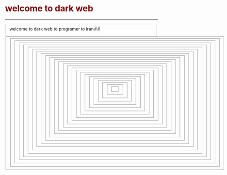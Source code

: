 <head>
    <meta charset="UTF-8">
    <meta name="viewport" content="width=device-width, initial-scale=1.0">
    <title>Document</title>
</head>
<body>
    <h1 style="color: maroon">welcome to dark web</h1>
    <hr><fieldset>welcome to dark web to programer to iran✌✌</fieldset>
    <fieldset><fieldset><fieldset><fieldset><fieldset><fieldset><fieldset><fieldset><fieldset><fieldset><fieldset><fieldset><fieldset><fieldset><fieldset><fieldset><fieldset><fieldset><fieldset><fieldset><fieldset><fieldset><fieldset><fieldset><fieldset><fieldset</fieldset></fieldset></fieldset></fieldset></fieldset></fieldset></fieldset></fieldset></fieldset></fieldset></fieldset></fieldset></fieldset></fieldset></fieldset></fieldset></fieldset></fieldset></fieldset></fieldset></fieldset></fieldset></fieldset></fieldset></fieldset></fieldset>
    </fieldset></fieldset></fieldset></fieldset></fieldset></fieldset></fieldset></fieldset></fieldset></fieldset></fieldset></fieldset></fieldset></fieldset></fieldset></fieldset></fieldset></fieldset></fieldset></fieldset></fieldset></fieldset></fieldset></fieldset></fieldset></fieldset></fieldset></fieldset>
</body>
</html>
</html>
